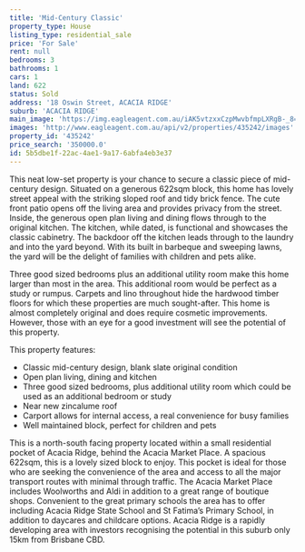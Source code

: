 ```yaml
---
title: 'Mid-Century Classic'
property_type: House
listing_type: residential_sale
price: 'For Sale'
rent: null
bedrooms: 3
bathrooms: 1
cars: 1
land: 622
status: Sold
address: '18 Oswin Street, ACACIA RIDGE'
suburb: 'ACACIA RIDGE'
main_image: 'https://img.eagleagent.com.au/iAK5vtzxxCzpMwvbfmpLXRgB-_8=/1280x854/smart/https://s3-us-west-2.amazonaws.com/eagleagent-orig/images/6822121/128634218-image-M.jpg'
images: 'http://www.eagleagent.com.au/api/v2/properties/435242/images'
property_id: '435242'
price_search: '350000.0'
id: 5b5dbe1f-22ac-4ae1-9a17-6abfa4eb3e37
---
```

This neat low-set property is your chance to secure a classic piece of mid-century design. Situated on a generous 622sqm block, this home has lovely street appeal with the striking sloped roof and tidy brick fence. The cute front patio opens off the living area and provides privacy from the street. Inside, the generous open plan living and dining flows through to the original kitchen. The kitchen, while dated, is functional and showcases the classic cabinetry. The backdoor off the kitchen leads through to the laundry and into the yard beyond. With its built in barbeque and sweeping lawns, the yard will be the delight of families with children and pets alike.

Three good sized bedrooms plus an additional utility room make this home larger than most in the area. This additional room would be perfect as a study or rumpus. Carpets and lino throughout hide the hardwood timber floors for which these properties are much sought-after. This home is almost completely original and does require cosmetic improvements. However, those with an eye for a good investment will see the potential of this property.

This property features:

*  Classic mid-century design, blank slate original condition
*  Open plan living, dining and kitchen
*  Three good sized bedrooms, plus additional utility room which could be used as an additional bedroom or study
*  Near new zincalume roof
*  Carport allows for internal access, a real convenience for busy families
*  Well maintained block, perfect for children and pets

This is a north-south facing property located within a small residential pocket of Acacia Ridge, behind the Acacia Market Place. A spacious 622sqm, this is a lovely sized block to enjoy. This pocket is ideal for those who are seeking the convenience of the area and access to all the major transport routes with minimal through traffic. The Acacia Market Place includes Woolworths and Aldi in addition to a great range of boutique shops. Convenient to the great primary schools the area has to offer including Acacia Ridge State School and St Fatima’s Primary School, in addition to daycares and childcare options. Acacia Ridge is a rapidly developing area with investors recognising the potential in this suburb only 15km from Brisbane CBD.